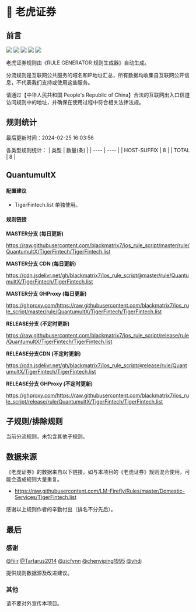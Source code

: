 # 🧸 老虎证券

## 前言

![](https://shields.io/badge/-移除重复规则-ff69b4) ![](https://shields.io/badge/-DOMAIN与DOMAIN--SUFFIX合并-green) ![](https://shields.io/badge/-DOMAIN--SUFFIX间合并-critical) ![](https://shields.io/badge/-DOMAIN--SUFFIX与DOMAIN--KEYWORD合并-blue) ![](https://shields.io/badge/-IP--CIDR(6)合并-blueviolet) 

老虎证券规则由《RULE GENERATOR 规则生成器》自动生成。

分流规则是互联网公共服务的域名和IP地址汇总，所有数据均收集自互联网公开信息，不代表我们支持或使用这些服务。

请通过【中华人民共和国 People's Republic of China】合法的互联网出入口信道访问规则中的地址，并确保在使用过程中符合相关法律法规。

## 规则统计

最后更新时间：2024-02-25 16:03:56

各类型规则统计：
| 类型 | 数量(条)  | 
| ---- | ----  |
| HOST-SUFFIX | 8  | 
| TOTAL | 8  | 


## QuantumultX 

#### 配置建议
- TigerFintech.list 单独使用。

#### 规则链接
**MASTER分支 (每日更新)**

https://raw.githubusercontent.com/blackmatrix7/ios_rule_script/master/rule/QuantumultX/TigerFintech/TigerFintech.list

**MASTER分支 CDN (每日更新)**

https://cdn.jsdelivr.net/gh/blackmatrix7/ios_rule_script@master/rule/QuantumultX/TigerFintech/TigerFintech.list

**MASTER分支 GHProxy (每日更新)**

https://ghproxy.com/https://raw.githubusercontent.com/blackmatrix7/ios_rule_script/master/rule/QuantumultX/TigerFintech/TigerFintech.list

**RELEASE分支 (不定时更新)**

https://raw.githubusercontent.com/blackmatrix7/ios_rule_script/release/rule/QuantumultX/TigerFintech/TigerFintech.list

**RELEASE分支CDN (不定时更新)**

https://cdn.jsdelivr.net/gh/blackmatrix7/ios_rule_script@release/rule/QuantumultX/TigerFintech/TigerFintech.list

**RELEASE分支 GHProxy (不定时更新)**

https://ghproxy.com/https://raw.githubusercontent.com/blackmatrix7/ios_rule_script/release/rule/QuantumultX/TigerFintech/TigerFintech.list

## 子规则/排除规则


当前分流规则，未包含其他子规则。

## 数据来源

《老虎证券》的数据来自以下链接，如与本项目的《老虎证券》规则混合使用，可能会造成规则大量重复。

- https://raw.githubusercontent.com/LM-Firefly/Rules/master/Domestic-Services/TigerFintech.list


感谢以上规则作者的辛勤付出（排名不分先后）。

## 最后

### 感谢

[@fiiir](https://github.com/fiiir) [@Tartarus2014](https://github.com/Tartarus2014) [@zjcfynn](https://github.com/zjcfynn) [@chenyiping1995](https://github.com/chenyiping1995) [@vhdj](https://github.com/vhdj)

提供规则数据源及改进建议。

### 其他

请不要对外宣传本项目。